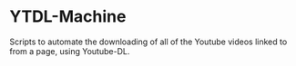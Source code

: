 # YTDL-Machine
Scripts to automate the downloading of all of the Youtube videos linked to from a page, using Youtube-DL.
